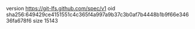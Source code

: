 version https://git-lfs.github.com/spec/v1
oid sha256:649429ce4151551c4c365f4a997a9b37c3b0af7b4448b1b9f66e34636fa678f6
size 15143
